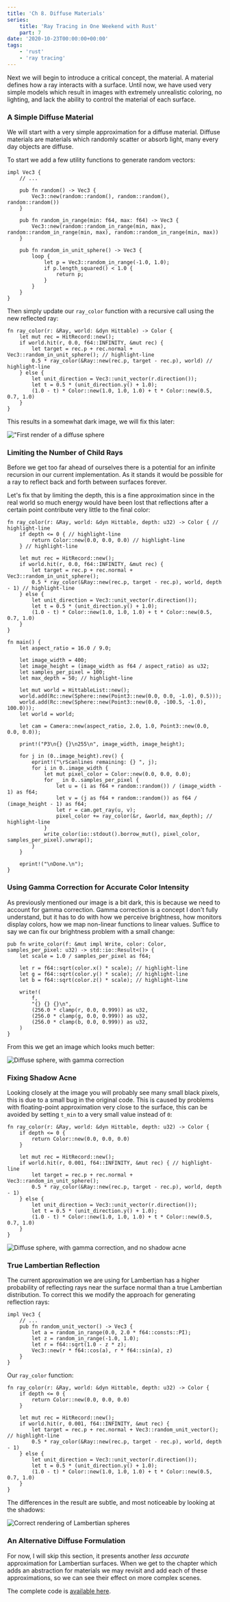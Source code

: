 ```yaml
---
title: 'Ch 8. Diffuse Materials'
series:
    title: 'Ray Tracing in One Weekend with Rust'
    part: 7
date: '2020-10-23T00:00:00+00:00'
tags:
    - 'rust'
    - 'ray tracing'
---
```


Next we will begin to introduce a critical concept, the material.
A material defines how a ray interacts with a surface.
Until now, we have used very simple models which result in images with extremely unrealistic coloring, no lighting, and lack the ability to control the material of each surface.

### A Simple Diffuse Material

We will start with a very simple approximation for a diffuse material.
Diffuse materials are materials which randomly scatter or absorb light, many every day objects are diffuse.

To start we add a few utility functions to generate random vectors:

```rust{numberLines: true}
impl Vec3 {
    // ...

    pub fn random() -> Vec3 {
        Vec3::new(random::random(), random::random(), random::random())
    }

    pub fn random_in_range(min: f64, max: f64) -> Vec3 {
        Vec3::new(random::random_in_range(min, max), random::random_in_range(min, max), random::random_in_range(min, max))
    }

    pub fn random_in_unit_sphere() -> Vec3 {
        loop {
            let p = Vec3::random_in_range(-1.0, 1.0);
            if p.length_squared() < 1.0 {
                return p;
            }
        }
    }
}
```

Then simply update our `ray_color` function with a recursive call using the new reflected ray:

```rust{numberLines: true}
fn ray_color(r: &Ray, world: &dyn Hittable) -> Color {
    let mut rec = HitRecord::new();
    if world.hit(r, 0.0, f64::INFINITY, &mut rec) {
        let target = rec.p + rec.normal + Vec3::random_in_unit_sphere(); // highlight-line
        0.5 * ray_color(&Ray::new(rec.p, target - rec.p), world) // highlight-line
    } else {
        let unit_direction = Vec3::unit_vector(r.direction());
        let t = 0.5 * (unit_direction.y() + 1.0);
        (1.0 - t) * Color::new(1.0, 1.0, 1.0) + t * Color::new(0.5, 0.7, 1.0)
    }
}
```

This results in a somewhat dark image, we will fix this later:

!["First render of a diffuse sphere](./a-simple-diffuse-material.png "First render of a diffuse sphere")

### Limiting the Number of Child Rays

Before we get too far ahead of ourselves there is a potential for an infinite recursion in our current implementation.
As it stands it would be possible for a ray to reflect back and forth between surfaces forever.

Let's fix that by limiting the depth, this is a fine approximation since in the real world so much energy would have been lost that reflections after a certain point contribute very little to the final color:

```rust{numberLines: true}
fn ray_color(r: &Ray, world: &dyn Hittable, depth: u32) -> Color { // highlight-line
    if depth <= 0 { // highlight-line
        return Color::new(0.0, 0.0, 0.0) // highlight-line
    } // highlight-line

    let mut rec = HitRecord::new();
    if world.hit(r, 0.0, f64::INFINITY, &mut rec) {
        let target = rec.p + rec.normal + Vec3::random_in_unit_sphere();
        0.5 * ray_color(&Ray::new(rec.p, target - rec.p), world, depth - 1) // highlight-line
    } else {
        let unit_direction = Vec3::unit_vector(r.direction());
        let t = 0.5 * (unit_direction.y() + 1.0);
        (1.0 - t) * Color::new(1.0, 1.0, 1.0) + t * Color::new(0.5, 0.7, 1.0)
    }
}

fn main() {
    let aspect_ratio = 16.0 / 9.0;

    let image_width = 400;
    let image_height = (image_width as f64 / aspect_ratio) as u32;
    let samples_per_pixel = 100;
    let max_depth = 50; // highlight-line

    let mut world = HittableList::new();
    world.add(Rc::new(Sphere::new(Point3::new(0.0, 0.0, -1.0), 0.5)));
    world.add(Rc::new(Sphere::new(Point3::new(0.0, -100.5, -1.0), 100.0)));
    let world = world;

    let cam = Camera::new(aspect_ratio, 2.0, 1.0, Point3::new(0.0, 0.0, 0.0));

    print!("P3\n{} {}\n255\n", image_width, image_height);

    for j in (0..image_height).rev() {
        eprint!("\rScanlines remaining: {} ", j);
        for i in 0..image_width {
            let mut pixel_color = Color::new(0.0, 0.0, 0.0);
            for _ in 0..samples_per_pixel {
                let u = (i as f64 + random::random()) / (image_width - 1) as f64;
                let v = (j as f64 + random::random()) as f64 / (image_height - 1) as f64;
                let r = cam.get_ray(u, v);
                pixel_color += ray_color(&r, &world, max_depth); // highlight-line
            }
            write_color(io::stdout().borrow_mut(), pixel_color, samples_per_pixel).unwrap();
        }
    }

    eprint!("\nDone.\n");
}
```

### Using Gamma Correction for Accurate Color Intensity

As previously mentioned our image is a bit dark, this is because we need to account for gamma correction.
Gamma correction is a concept I don't fully understand, but it has to do with how we perceive brightness, how monitors display colors, how we map non-linear functions to linear values.
Suffice to say we can fix our brightness problem with a small change:

```rust{numberLines: true}
pub fn write_color(f: &mut impl Write, color: Color, samples_per_pixel: u32) -> std::io::Result<()> {
    let scale = 1.0 / samples_per_pixel as f64;

    let r = f64::sqrt(color.x() * scale); // highlight-line
    let g = f64::sqrt(color.y() * scale); // highlight-line
    let b = f64::sqrt(color.z() * scale); // highlight-line

    write!(
        f,
        "{} {} {}\n",
        (256.0 * clamp(r, 0.0, 0.999)) as u32,
        (256.0 * clamp(g, 0.0, 0.999)) as u32,
        (256.0 * clamp(b, 0.0, 0.999)) as u32,
    )
}
```

From this we get an image which looks much better:

![Diffuse sphere, with gamma correction](./gamma-corrected.png "Diffuse sphere, with gamma correction")

### Fixing Shadow Acne

Looking closely at the image you will probably see many small black pixels, this is due to a small bug in the original code.
This is caused by problems with floating-point approximation very close to the surface, this can be avoided by setting `t_min` to a very small value instead of `0`:

```rust{numberLines: true}
fn ray_color(r: &Ray, world: &dyn Hittable, depth: u32) -> Color {
    if depth <= 0 {
        return Color::new(0.0, 0.0, 0.0)
    }

    let mut rec = HitRecord::new();
    if world.hit(r, 0.001, f64::INFINITY, &mut rec) { // highlight-line
        let target = rec.p + rec.normal + Vec3::random_in_unit_sphere();
        0.5 * ray_color(&Ray::new(rec.p, target - rec.p), world, depth - 1)
    } else {
        let unit_direction = Vec3::unit_vector(r.direction());
        let t = 0.5 * (unit_direction.y() + 1.0);
        (1.0 - t) * Color::new(1.0, 1.0, 1.0) + t * Color::new(0.5, 0.7, 1.0)
    }
}
```

![Diffuse sphere, with gamma correction, and no shadow acne](./fixing-shadow-acne.png "Diffuse sphere, with gamma correction, and no shadow acne")

### True Lambertian Reflection

The current approximation we are using for Lambertian has a higher probability of reflecting rays near the surface normal than a true Lambertian distribution.
To correct this we modify the approach for generating reflection rays:

```rust{numberLines: true}
impl Vec3 {
    // ...
    pub fn random_unit_vector() -> Vec3 {
        let a = random_in_range(0.0, 2.0 * f64::consts::PI);
        let z = random_in_range(-1.0, 1.0);
        let r = f64::sqrt(1.0 - z * z);
        Vec3::new(r * f64::cos(a), r * f64::sin(a), z)
    }
}
```

Our `ray_color` function:

```rust{numberLines: true}
fn ray_color(r: &Ray, world: &dyn Hittable, depth: u32) -> Color {
    if depth <= 0 {
        return Color::new(0.0, 0.0, 0.0)
    }

    let mut rec = HitRecord::new();
    if world.hit(r, 0.001, f64::INFINITY, &mut rec) {
        let target = rec.p + rec.normal + Vec3::random_unit_vector(); // highlight-line
        0.5 * ray_color(&Ray::new(rec.p, target - rec.p), world, depth - 1)
    } else {
        let unit_direction = Vec3::unit_vector(r.direction());
        let t = 0.5 * (unit_direction.y() + 1.0);
        (1.0 - t) * Color::new(1.0, 1.0, 1.0) + t * Color::new(0.5, 0.7, 1.0)
    }
}
```

The differences in the result are subtle, and most noticeable by looking at the shadows:

![Correct rendering of Lambertian spheres](./true-lambertian.png "Correct rendering of Lambertian spheres")

### An Alternative Diffuse Formulation

For now, I will skip this section, it presents another _less accurate_ approximation for Lambertian surfaces.
When we get to the chapter which adds an abstraction for materials we may revisit and add each of these approximations, so we can see their effect on more complex scenes.

The complete code is [available here](https://github.com/austindoupnik/ray-tracing-in-one-weekend-with-rust/tree/v0.0.1-chapter.8).